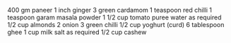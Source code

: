 400 gm paneer
1 inch ginger
3 green cardamom
1 teaspoon red chilli
1 teaspoon garam masala powder
1 1/2 cup tomato puree
water as required
1/2 cup almonds
2 onion
3 green chilli
1/2 cup yoghurt (curd)
6 tablespoon ghee
1 cup milk
salt as required
1/2 cup cashew